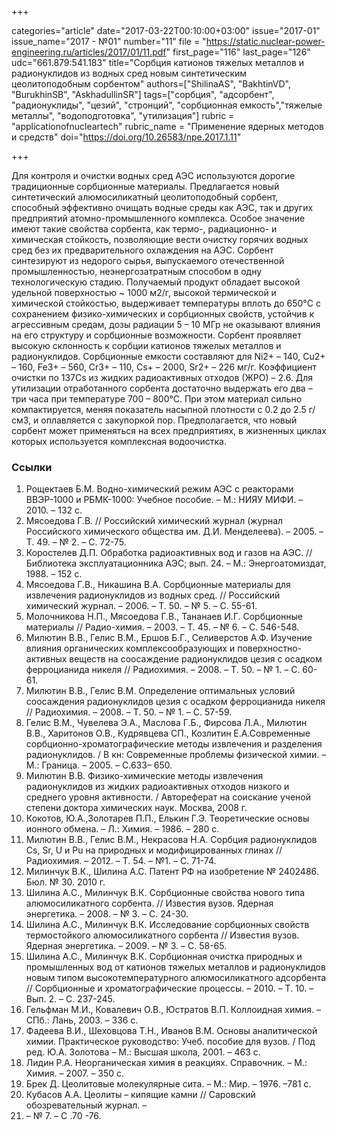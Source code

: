 +++

categories="article"
date="2017-03-22T00:10:00+03:00"
issue="2017-01"
issue_name="2017 - №01"
number="11"
file = "https://static.nuclear-power-engineering.ru/articles/2017/01/11.pdf"
first_page="116"
last_page="126"
udc="661.879:541.183"
title="Сорбция катионов тяжелых металлов и радионуклидов из водных сред новым синтетическим цеолитоподобным сорбентом"
authors=["ShilinaAS", "BakhtinVD", "BurukhinSB", "AskhadullinSR"]
tags=["сорбция", "адсорбент", "радионуклиды", "цезий", "стронций", "сорбционная емкость","тяжелые металлы", "водоподготовка", "утилизация"]
rubric = "applicationofnucleartech"
rubric_name = "Применение ядерных методов и средств"
doi="https://doi.org/10.26583/npe.2017.1.11"

+++

Для контроля и очистки водных сред АЭС используются дорогие традиционные сорбционные материалы. Предлагается новый синтетический алюмосиликатный цеолитоподобный сорбент, способный эффективно очищать водные среды как АЭС, так и других предприятий атомно-промышленного комплекса. Особое значение имеют такие свойства сорбента, как термо-, радиационно- и химическая стойкость, позволяющие вести очистку горячих водных сред без их предварительного охлаждения на АЭС. Сорбент синтезируют из недорого сырья, выпускаемого отечественной промышленностью, неэнергозатратным способом в одну технологическую стадию. Получаемый продукт обладает высокой удельной поверхностью ~ 1000 м2/г, высокой термической и химической стойкостью, выдерживает температуры вплоть до 650°C с сохранением физико-химических и сорбционных свойств, устойчив к агрессивным средам, дозы радиации 5 – 10 МГр не оказывают влияния на его структуру и сорбционные возможности. Сорбент проявляет высокую склонность к сорбции катионов тяжелых металлов и радионуклидов. Сорбционные емкости составляют для Ni2+ – 140, Cu2+ – 160, Fe3+ – 560, Cr3+ – 110, Cs+ – 2000, Sr2+ – 226 мг/г. Коэффициент очистки по 137Сs из жидких радиоактивных отходов (ЖРО) – 2.6. Для утилизации отработанного сорбента достаточно выдержать его два – три часа при температуре 700 – 800°С. При этом материал сильно компактируется, меняя показатель насыпной плотности с 0.2 до 2.5 г/см3, и оплавляется с закупоркой пор. Предполагается, что новый сорбент может применяться на всех предприятиях, в жизненных циклах которых используется комплексная водоочистка.

### Ссылки

1. Рощектаев Б.М. Водно-химический режим АЭС с реакторами ВВЭР-1000 и РБМК-1000: Учебное пособие. – М.: НИЯУ МИФИ. – 2010. – 132 с.
2. Мясоедова Г.В. // Российский химический журнал (журнал Российского химического общества им. Д.И. Менделеева). – 2005. – Т. 49. – № 2. – С. 72-75.
3. Коростелев Д.П. Обработка радиоактивных вод и газов на АЭС. // Библиотека эксплуатационника АЭС; вып. 24. – М.: Энергоатомиздат, 1988. – 152 с.
4. Мясоедова Г.В., Никашина В.А. Сорбционные материалы для извлечения радионуклидов из водных сред. // Российский химический журнал. – 2006. – Т. 50. – № 5. – С. 55-61.
5. Молочникова Н.П., Мясоедова Г.В., Тананаев И.Г. Сорбционные материалы // Радио-химия. – 2003. – Т. 45. – № 6. – С. 546-548.
6. Милютин В.В., Гелис В.М., Ершов Б.Г., Селиверстов А.Ф. Изучение влияния органических комплексообразующих и поверхностно-активных веществ на соосаждение радионуклидов цезия с осадком ферроцианида никеля // Радиохимия. – 2008. – Т. 50. – № 1. – С. 60-61.
7. Милютин В.В., Гелис В.М. Определение оптимальных условий соосаждения радионуклидов цезия с осадком ферроцианида никеля // Радиохимия. – 2008. – Т. 50. – № 1. – С. 57-59.
8. Гелис В.М., Чувелева Э.А., Маслова Г.Б., Фирсова Л.А., Милютин В.В., Харитонов О.В., Кудрявцева СП., Козлитин Е.А.Современные сорбционно-хроматографические методы извлечения и разделения радионуклидов. / В кн: Современные проблемы физической химии. – М.: Граница. – 2005. – С.633– 650.
9. Милютин В.В. Физико-химические методы извлечения радионуклидов из жидких радиоактивных отходов низкого и среднего уровня активности. / Автореферат на соискание ученой степени доктора химических наук. Москва, 2008 г.
10. Кокотов, Ю.А.,Золотарев П.П., Елькин Г.Э. Теоретические основы ионного обмена. – Л.: Химия. – 1986. – 280 с.
11. Милютин В.В., Гелис В.М., Некрасова Н.А. Сорбция радионуклидов Cs, Sr, U и Pu на природных и модифицированных глинах // Радиохимия. – 2012. – Т. 54. – №1. – С. 71-74.
12. Милинчук В.К., Шилина А.С. Патент РФ на изобретение № 2402486. Бюл. № 30. 2010 г.
13. Шилина А.С., Милинчук В.К. Сорбционные свойства нового типа алюмосиликатного сорбента. // Известия вузов. Ядерная энергетика. – 2008. – № 3. – С. 24-30.
14. Шилина А.С., Милинчук В.К. Исследование сорбционных свойств термостойкого алюмосиликатного сорбента // Известия вузов. Ядерная энергетика. – 2009. – № 3. – С. 58-65.
15. Шилина А.С., Милинчук В.К. Сорбционная очистка природных и промышленных вод от катионов тяжелых металлов и радионуклидов новым типом высокотемпературного алюмосиликатного адсорбента // Сорбционные и хроматографические процессы. – 2010. – Т. 10. – Вып. 2. – С. 237-245.
16. Гельфман М.И., Ковалевич О.В., Юстратов В.П. Коллоидная химия. – СПб.: Лань, 2003. – 336 с.
17. Фадеева В.И., Шеховцова Т.Н., Иванов В.М. Основы аналитической химии. Практическое руководство: Учеб. пособие для вузов. / Под ред. Ю.А. Золотова – М.: Высшая школа, 2001. – 463 с.
18. Лидин Р.А. Неорганическая химия в реакциях. Справочник. – М.: Химия. – 2007. – 350 с.
19. Брек Д. Цеолитовые молекулярные сита. – М.: Мир. – 1976. –781 с.
20. Кубасов А.А. Цеолиты – кипящие камни // Саровский обозревательный журнал. –
1996. – № 7. – С .70 -76.